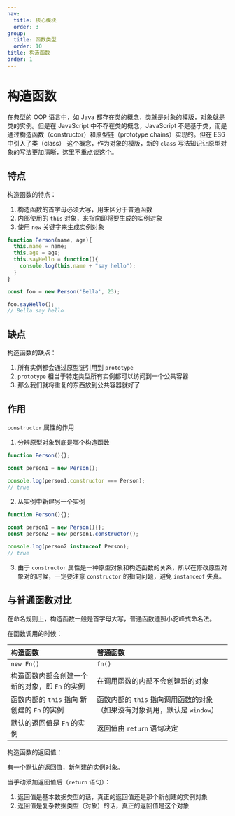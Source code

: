 ```yaml
---
nav:
  title: 核心模块
  order: 3
group:
  title: 函数类型
  order: 10
title: 构造函数
order: 1
---
```


# 构造函数

在典型的 OOP 语言中，如 Java 都存在类的概念，类就是对象的模版，对象就是类的实例。但是在 JavaScript 中不存在类的概念，JavaScript 不是基于类，而是通过构造函数（constructor）和原型链（prototype chains）实现的。但在 ES6 中引入了类（class） 这个概念，作为对象的模版，新的 `class` 写法知识让原型对象的写法更加清晰，这里不重点谈这个。

## 特点

构造函数的特点：

1. 构造函数的首字母必须大写，用来区分于普通函数
2. 内部使用的 `this` 对象，来指向即将要生成的实例对象
3. 使用 `new` 关键字来生成实例对象

```js
function Person(name, age){
  this.name = name;
  this.age = age;
  this.sayHello = function(){
    console.log(this.name + "say hello");
  }
}

const foo = new Person('Bella', 23);

foo.sayHello();
// Bella say hello
```

## 缺点

构造函数的缺点：

1. 所有实例都会通过原型链引用到 `prototype`
2. `prototype` 相当于特定类型所有实例都可以访问到一个公共容器
3. 那么我们就将重复的东西放到公共容器就好了

## 作用

`constructor` 属性的作用

1. 分辨原型对象到底是哪个构造函数

```js
function Person(){};

const person1 = new Person();

console.log(person1.constructor === Person);
// true
```

2. 从实例中新建另一个实例

```js
function Person(){};

const person1 = new Person(){};
const person2 = new person1.constructor();

console.log(person2 instanceof Person);
// true
```

3. 由于 `constructor` 属性是一种原型对象和构造函数的关系，所以在修改原型对象对的时候，一定要注意 `constructor` 的指向问题，避免 `instanceof` 失真。

## 与普通函数对比

在命名规则上，构造函数一般是首字母大写，普通函数遵照小驼峰式命名法。

在函数调用的时候：

| 构造函数                                       | 普通函数                                                     |
| :---------------------------------------------- | :------------------------------------------------------------ |
| `new Fn()`                                     | `fn()`                                                       |
| 构造函数内部会创建一个新的对象，即 `Fn` 的实例 | 在调用函数的内部不会创建新的对象                             |
| 函数内部的 `this` 指向 新创建的 `Fn` 的实例    | 函数内部的 `this` 指向调用函数的对象（如果没有对象调用，默认是 `window`） |
| 默认的返回值是 `Fn` 的实例                     | 返回值由 `return` 语句决定                                   |

构造函数的返回值：

有一个默认的返回值，新创建的实例对象。

当手动添加返回值后（`return` 语句）：

1. 返回值是基本数据类型的话，真正的返回值还是那个新创建的实例对象
2. 返回值是复杂数据类型（对象）的话，真正的返回值是这个对象